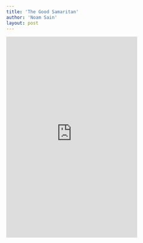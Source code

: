 ```yaml
---
title: 'The Good Samaritan'
author: 'Noam Sain'
layout: post
---
```


<iframe allow="autoplay; fullscreen; picture-in-picture" allowfullscreen="" frameborder="0" height="536" loading="lazy" src="https://player.vimeo.com/video/569383258?h=47b345bb84&dnt=1&app_id=122963" title="Good Samaritan stops van" width="350"></iframe>
